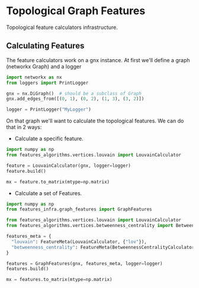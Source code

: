 # Topological Graph Features

Topological feature calculators infrastructure.

## Calculating Features
The feature calculators work on a gnx instance.
At first we'll define a graph (networkx Graph) and a logger

```python
import networkx as nx
from loggers import PrintLogger

gnx = nx.DiGraph()  # should be a subclass of Graph
gnx.add_edges_from([(0, 1), (0, 2), (1, 3), (3, 2)])

logger = PrintLogger("MyLogger")
```

On that graph we'll want to calculate the topological features.
We can do that in 2 ways:

* Calculate a specific feature.

```python
import numpy as np
from features_algorithms.vertices.louvain import LouvainCalculator

feature = LouvainCalculator(gnx, logger=logger)
feature.build()

mx = feature.to_matrix(mtype=np.matrix)
```

* Calculate a set of Features.

```python
import numpy as np
from features_infra.graph_features import GraphFeatures

from features_algorithms.vertices.louvain import LouvainCalculator
from features_algorithms.vertices.betweenness_centrality import BetweennessCentralityCalculator

features_meta = {
  "louvain": FeatureMeta(LouvainCalculator, {"lov"}),
  "betweenness_centrality": FeatureMeta(BetweennessCentralityCalculator, {"betweenness"}),
}

features = GraphFeatures(gnx, features_meta, logger=logger)
features.build()

mx = features.to_matrix(mtype=np.matrix)
```
